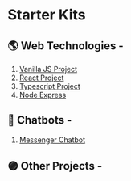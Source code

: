 # Starter Kits


## 🌎 Web Technologies  - 

1. [Vanilla JS Project](https://github.com/TriptoAfsin/vanilla-js-project)
2. [React Project](https://github.com/TriptoAfsin/react-app)
3. [Typescript Project]()
4. [Node Express]()


## 🤖 Chatbots  - 

1. [Messenger Chatbot]()


## 🟣 Other Projects - 